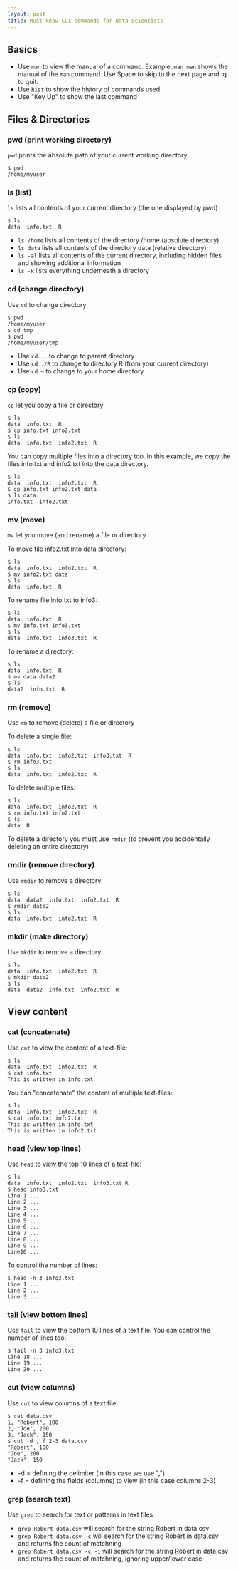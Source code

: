 ```yaml
---
layout: post
title: Must know CLI-commands for Data Scientists
---
```


## Basics

* Use ```man``` to view the manual of a command. Example: ```man man``` shows the manual of the ```man``` command. Use Space to skip to the next page and :q to quit.
* Use ```hist``` to show the history of commands used
* Use "Key Up" to show the last command

## Files & Directories

### pwd (print working directory)

```pwd``` prints the absolute path of your current working directory

```console
$ pwd 
/home/myuser
```

### ls (list)

```ls``` lists all contents of your current directory (the one displayed by pwd) 

```console
$ ls 
data  info.txt  R 
```

* ```ls /home``` lists all contents of the directory /home (absolute directory)
* ```ls data``` lists all contents of the directory data (relative directory)
* ```ls -al``` lists all contents of the current directory, including hidden files and showing additional information
* ```ls -R``` lists everything underneath a directory

### cd (change directory)

Use ```cd``` to change directory

```console
$ pwd 
/home/myuser
$ cd tmp
$ pwd
/home/myuser/tmp
```

* Use ```cd ..``` to change to parent directory
* Use ```cd ./R``` to change to directory R (from your current directory)
* Use ```cd ~``` to change to your home directory

### cp (copy)

```cp``` let you copy a file or directory

```console
$ ls 
data  info.txt  R 
$ cp info.txt info2.txt
$ ls 
data  info.txt  info2.txt  R 
```

You can copy multiple files into a directory too.
In this example, we copy the files info.txt and info2.txt into the data directory.

```console
$ ls 
data  info.txt  info2.txt  R 
$ cp info.txt info2.txt data
$ ls data
info.txt  info2.txt
```

### mv (move)

```mv``` let you move (and rename) a file or directory

To move file info2.txt into data directory:

```console
$ ls 
data  info.txt  info2.txt  R 
$ mv info2.txt data
$ ls
data  info.txt  R 
```

To rename file info.txt to info3:

```console
$ ls 
data  info.txt  R 
$ mv info.txt info3.txt
$ ls
data  info.txt  info3.txt  R 
```

To rename a directory:

```console
$ ls 
data  info.txt  R 
$ mv data data2
$ ls
data2  info.txt  R 
```


### rm (remove)

Use ```rm``` to remove (delete) a file or directory

To delete a single file:

```console
$ ls 
data  info.txt  info2.txt  info3.txt  R 
$ rm info3.txt
$ ls
data  info.txt  info2.txt  R 
```

To delete multiple files:

```console
$ ls
data  info.txt  info2.txt  R 
$ rm info.txt info2.txt
$ ls
data  R 
```

To delete a directory you must use ```rmdir``` (to prevent you accidentally deleting an entire directory)

### rmdir (remove directory)

Use ```rmdir``` to remove a directory 

```console
$ ls
data  data2  info.txt  info2.txt  R 
$ rmdir data2
$ ls
data  info.txt  info2.txt  R 
```

### mkdir (make directory)

Use ```mkdir``` to remove a directory

```console
$ ls
data  info.txt  info2.txt  R 
$ mkdir data2
$ ls
data  data2  info.txt  info2.txt  R 
```

## View content

### cat (concatenate)

Use ```cat``` to view the content of a text-file:

```console
$ ls
data  info.txt  info2.txt  R 
$ cat info.txt
This is written in info.txt
```

You can "concatenate" the content of multiple text-files:

```console
$ ls
data  info.txt  info2.txt  R 
$ cat info.txt info2.txt
This is written in info.txt
This is written in info2.txt
```

### head (view top lines)

Use ```head``` to view the top 10 lines of a text-file:

```console
$ ls
data  info.txt  info2.txt  info3.txt R 
$ head info3.txt
Line 1 ...
Line 2 ...
Line 3 ...
Line 4 ...
Line 5 ...
Line 6 ...
Line 7 ...
Line 8 ...
Line 9 ...
Line10 ...
```

To control the number of lines:

```console
$ head -n 3 info3.txt
Line 1 ...
Line 2 ...
Line 3 ...
```

### tail (view bottom lines)

Use ```tail``` to view the bottom 10 lines of a text file. You can control the number of lines too: 

```console
$ tail -n 3 info3.txt
Line 18 ...
Line 19 ...
Line 20 ...
```

### cut (view columns)

Use ```cut``` to view columns of a text file

```console
$ cat data.csv
1, "Robert", 100
2, "Joe", 200
3, "Jack", 150
$ cut -d , f 2-3 data.csv
"Robert", 100
"Joe", 200
"Jack", 150
```

* -d = defining the delimiter (in this case we use ",")
* -f = defining the fields (columns) to view (in this case columns 2-3)

### grep (search text)

Use ```grep``` to search for text or patterns in text files

* ```grep Robert data.csv``` will search for the string Robert in data.csv
* ```grep Robert data.csv -c``` will search for the string Robert in data.csv and returns the count of matchning
* ```grep Robert data.csv -c -i``` will search for the string Robert in data.csv and returns the count of matchning, ignoring upper/lower case


